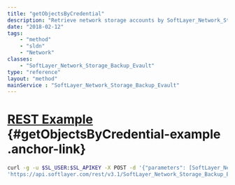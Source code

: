```yaml
---
title: "getObjectsByCredential"
description: "Retrieve network storage accounts by SoftLayer_Network_Storage_Credential object. Use this method if you wish to retrieve a storage record by a credential rather than by id. "
date: "2018-02-12"
tags:
    - "method"
    - "sldn"
    - "Network"
classes:
    - "SoftLayer_Network_Storage_Backup_Evault"
type: "reference"
layout: "method"
mainService : "SoftLayer_Network_Storage_Backup_Evault"
---
```


# [REST Example](#getObjectsByCredential-example) <a href="/article/rest/"><i class="fas fa-question"></i></a> {#getObjectsByCredential-example .anchor-link} 
```bash
curl -g -u $SL_USER:$SL_APIKEY -X POST -d '{"parameters": [SoftLayer_Network_Storage_Credential]}' \
'https://api.softlayer.com/rest/v3.1/SoftLayer_Network_Storage_Backup_Evault/getObjectsByCredential'
```

